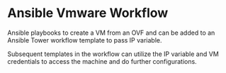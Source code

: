 # Ansible Vmware Workflow

Ansible playbooks to create a VM from an OVF and can be added to an Ansible Tower workflow template to pass IP variable. 

Subsequent templates in the workflow can utilize the IP variable and VM credentials to access the machine and do further configurations.
